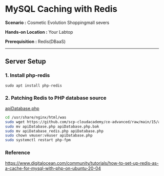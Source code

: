 # MySQL Caching with Redis

  **Scenario :** Cosmetic Evolution Shoppingmall severs

  **Hands-on Location :** Your Labtop

  **Prerequisition :** Redis(DBaaS) 

---


## Server Setup

### 1. Install php-redis

    sudo apt install php-redis

### 2. Patching Redis to PHP database source

[apiDatabase.php](https://github.com/scp-cloudacademy/ce-advanced/raw/main/15/apiDatabase_redis.php)

```bash
cd /usr/share/nginx/html/was
sudo wget https://github.com/scp-cloudacademy/ce-advanced/raw/main/15/apiDatabase_redis.php
sudo mv apiDatabase.php apiDatabase.php.bak
sudo mv apiDatabase_redis.php apiDatabase.php 
sudo chown vmuser:vmuser apiDatabase.php
sudo systemctl restart php-fpm
```


### Reference
https://www.digitalocean.com/community/tutorials/how-to-set-up-redis-as-a-cache-for-mysql-with-php-on-ubuntu-20-04

